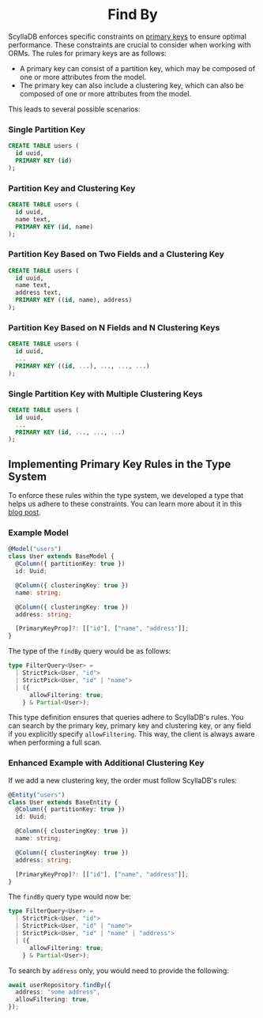 <h1 align="center">Find By</h1>

ScyllaDB enforces specific constraints on [primary keys](https://university.scylladb.com/courses/data-modeling/lessons/basic-data-modeling-2/topic/primary-key-partition-key-clustering-key/) to ensure optimal performance. These constraints are crucial to consider when working with ORMs. The rules for primary keys are as follows:

- A primary key can consist of a partition key, which may be composed of one or more attributes from the model.
- The primary key can also include a clustering key, which can also be composed of one or more attributes from the model.

This leads to several possible scenarios:

### Single Partition Key

```sql
CREATE TABLE users (
  id uuid,
  PRIMARY KEY (id)
);
```

### Partition Key and Clustering Key

```sql
CREATE TABLE users (
  id uuid,
  name text,
  PRIMARY KEY (id, name)
);
```

### Partition Key Based on Two Fields and a Clustering Key

```sql
CREATE TABLE users (
  id uuid,
  name text,
  address text,
  PRIMARY KEY ((id, name), address)
);
```

### Partition Key Based on N Fields and N Clustering Keys

```sql
CREATE TABLE users (
  id uuid,
  ...
  PRIMARY KEY ((id, ...), ..., ..., ...)
);
```

### Single Partition Key with Multiple Clustering Keys

```sql
CREATE TABLE users (
  id uuid,
  ...
  PRIMARY KEY (id, ..., ..., ...)
);
```

## Implementing Primary Key Rules in the Type System

To enforce these rules within the type system, we developed a type that helps us adhere to these constraints. You can learn more about it in this [blog post](https://daniel-boll.me/posts/charydbisjs/primary-key-inference/).

### Example Model

```ts
@Model("users")
class User extends BaseModel {
  @Column({ partitionKey: true })
  id: Uuid;

  @Column({ clusteringKey: true })
  name: string;

  @Column({ clusteringKey: true })
  address: string;

  [PrimaryKeyProp]?: [["id"], ["name", "address"]];
}
```

The type of the `findBy` query would be as follows:

```ts
type FilterQuery<User> =
  | StrictPick<User, "id">
  | StrictPick<User, "id" | "name">
  | ({
      allowFiltering: true;
    } & Partial<User>);
```

This type definition ensures that queries adhere to ScyllaDB's rules. You can search by the primary key, primary key and clustering key, or any field if you explicitly specify `allowFiltering`. This way, the client is always aware when performing a full scan.

### Enhanced Example with Additional Clustering Key

If we add a new clustering key, the order must follow ScyllaDB's rules:

```ts
@Entity("users")
class User extends BaseEntity {
  @Column({ partitionKey: true })
  id: Uuid;

  @Column({ clusteringKey: true })
  name: string;

  @Column({ clusteringKey: true })
  address: string;

  [PrimaryKeyProp]?: [["id"], ["name", "address"]];
}
```

The `findBy` query type would now be:

```ts
type FilterQuery<User> =
  | StrictPick<User, "id">
  | StrictPick<User, "id" | "name">
  | StrictPick<User, "id" | "name" | "address">
  | ({
      allowFiltering: true;
    } & Partial<User>);
```

To search by `address` only, you would need to provide the following:

```ts
await userRepository.findBy({
  address: "some address",
  allowFiltering: true,
});
```
